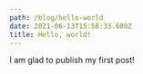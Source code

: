 ```yaml
---
path: /blog/hello-world
date: 2021-06-13T15:58:33.680Z
title: Hello, world!
---
```

I am glad to publish my first post!